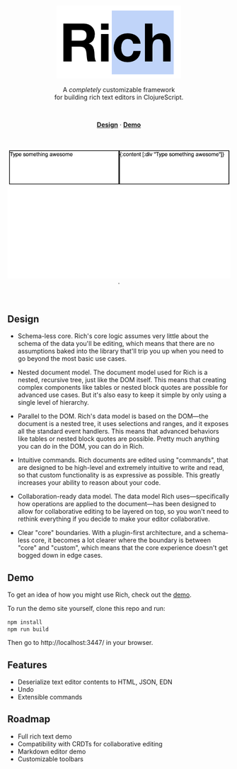 <p align="center">
  <a href="#"><img src="./docs/images/banner.png" /></a>
</p>

<p align="center">
  A <em>completely</em> customizable framework <br/>
  for building rich text editors in ClojureScript.
</p>
<br/>

<p align="center">
  <a href="#design"><strong>Design</strong></a> ·
  <a href="https://beautiful-haupia-5c51c7.netlify.app/"><strong>Demo</strong></a>
</p>
<br/>

<p align="center">
  <a href="#"><img src="./docs/images/awesome-demo.gif" /></a> ·
</p>
<br/>
</p>

## Design

- Schema-less core. Rich's core logic assumes very little about the schema of the data you'll be editing, which means that there are no assumptions baked into the library that'll trip you up when you need to go beyond the most basic use cases.

- Nested document model. The document model used for Rich is a nested, recursive tree, just like the DOM itself. This means that creating complex components like tables or nested block quotes are possible for advanced use cases. But it's also easy to keep it simple by only using a single level of hierarchy.

- Parallel to the DOM. Rich's data model is based on the DOM—the document is a nested tree, it uses selections and ranges, and it exposes all the standard event handlers. This means that advanced behaviors like tables or nested block quotes are possible. Pretty much anything you can do in the DOM, you can do in Rich.

- Intuitive commands. Rich documents are edited using "commands", that are designed to be high-level and extremely intuitive to write and read, so that custom functionality is as expressive as possible. This greatly increases your ability to reason about your code.

- Collaboration-ready data model. The data model Rich uses—specifically how operations are applied to the document—has been designed to allow for collaborative editing to be layered on top, so you won't need to rethink everything if you decide to make your editor collaborative.

- Clear "core" boundaries. With a plugin-first architecture, and a schema-less core, it becomes a lot clearer where the boundary is between "core" and "custom", which means that the core experience doesn't get bogged down in edge cases.

## Demo

To get an idea of how you might use Rich, check out the [demo](https://beautiful-haupia-5c51c7.netlify.app/).

To run the demo site yourself, clone this repo and run:

```
npm install
npm run build
```

Then go to http://localhost:3447/ in your browser.

## Features

- Deserialize text editor contents to HTML, JSON, EDN
- Undo
- Extensible commands

## Roadmap

- Full rich text demo
- Compatibility with CRDTs for collaborative editing
- Markdown editor demo
- Customizable toolbars
